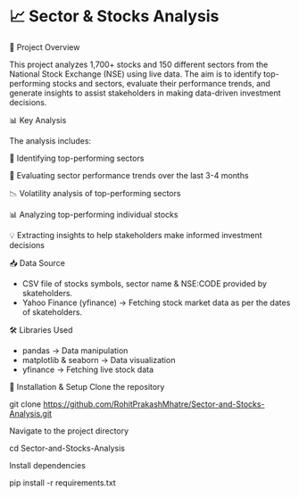 # 📈 Sector & Stocks Analysis

📌 Project Overview

  This project analyzes 1,700+ stocks and 150 different sectors from the National Stock Exchange (NSE) using live data. The aim is to identify top-performing stocks and sectors, evaluate their performance trends,     and generate insights to assist stakeholders in making data-driven investment decisions.

📊 Key Analysis

The analysis includes:

  📌 Identifying top-performing sectors
  
  🔄 Evaluating sector performance trends over the last 3-4 months
  
  📉 Volatility analysis of top-performing sectors
  
  📊 Analyzing top-performing individual stocks
  
  💡 Extracting insights to help stakeholders make informed investment decisions

📥 Data Source

  - CSV file of stocks symbols, sector name & NSE:CODE provided by skateholders.
  - Yahoo Finance (yfinance) → Fetching stock market data as per the dates of skateholders.

🛠️ Libraries Used

- pandas → Data manipulation
- matplotlib & seaborn → Data visualization
- yfinance → Fetching live stock data

🚀 Installation & Setup
Clone the repository

git clone https://github.com/RohitPrakashMhatre/Sector-and-Stocks-Analysis.git

Navigate to the project directory

cd Sector-and-Stocks-Analysis

Install dependencies

pip install -r requirements.txt




